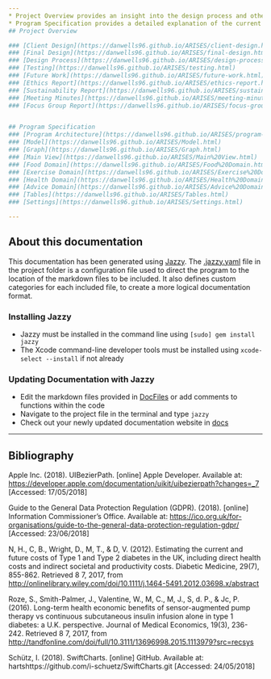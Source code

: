 ```yaml
---
* Project Overview provides an insight into the design process and other real-world considerations that must be taken into account within this project.
* Program Specification provides a detailed explanation of the current state of the app, from high-level feature descriptions to the return parameters of each class' function declarations.
## Project Overview

### [Client Design](https://danwells96.github.io/ARISES/client-design.html)
### [Final Design](https://danwells96.github.io/ARISES/final-design.html)
### [Design Process](https://danwells96.github.io/ARISES/design-process.html)
### [Testing](https://danwells96.github.io/ARISES/testing.html)
### [Future Work](https://danwells96.github.io/ARISES/future-work.html)
### [Ethics Report](https://danwells96.github.io/ARISES/ethics-report.html)
### [Sustainability Report](https://danwells96.github.io/ARISES/sustainability-report.html)
### [Meeting Minutes](https://danwells96.github.io/ARISES/meeting-minutes.html)
### [Focus Group Report](https://danwells96.github.io/ARISES/focus-group-report.html)


## Program Specification
### [Program Architecture](https://danwells96.github.io/ARISES/program-architecture.html)
### [Model](https://danwells96.github.io/ARISES/Model.html)
### [Graph](https://danwells96.github.io/ARISES/Graph.html)
### [Main View](https://danwells96.github.io/ARISES/Main%20View.html)
### [Food Domain](https://danwells96.github.io/ARISES/Food%20Domain.html)
### [Exercise Domain](https://danwells96.github.io/ARISES/Exercise%20Domain.html)
### [Health Domain](https://danwells96.github.io/ARISES/Health%20Domain.html)
### [Advice Domain](https://danwells96.github.io/ARISES/Advice%20Domain.html)
### [Tables](https://danwells96.github.io/ARISES/Tables.html)
### [Settings](https://danwells96.github.io/ARISES/Settings.html)

---
```


## About this documentation

This documentation has been generated using [Jazzy](https://github.com/realm/jazzy). The [.jazzy.yaml](https://github.com/danwells96/ARISES/blob/master/.jazzy.yaml) file in the project folder is a configuration file used to direct the program to the location of the markdown files to be included. It also defines custom categories for each included file, to create a more logical documentation format. 

### Installing Jazzy
* Jazzy must be installed in the command line using ``` [sudo] gem install jazzy ```
* The Xcode command-line developer tools must be installed using  ``` xcode-select --install ``` if not already

### Updating Documentation with Jazzy
* Edit the markdown files provided in [DocFiles](https://github.com/danwells96/ARISES/tree/master/DocFiles) or add comments to functions within the code
* Navigate to the project file in the terminal and type ```jazzy```
* Check out your newly updated documentation website in [docs](https://github.com/danwells96/ARISES/tree/master/docs)


---
## Bibliography

Apple Inc. (2018). UIBezierPath. [online] Apple Developer. Available at: https://developer.apple.com/documentation/uikit/uibezierpath?changes=_7 [Accessed: 17/05/2018]

Guide to the General Data Protection Regulation (GDPR). (2018). [online] Information Commissioner’s Office. Available at: https://ico.org.uk/for-organisations/guide-to-the-general-data-protection-regulation-gdpr/ [Accessed: 23/06/2018]

N, H., C, B., Wright, D., M, T., & D, V. (2012). Estimating the current and future costs of Type 1 and Type 2 diabetes in the UK, including direct health costs and indirect societal and productivity costs. Diabetic Medicine, 29(7), 855-862. Retrieved 8 7, 2017, from http://onlinelibrary.wiley.com/doi/10.1111/j.1464-5491.2012.03698.x/abstract

Roze, S., Smith-Palmer, J., Valentine, W., M, C., M, J., S, d. P., & Jc, P. (2016). Long-term health economic benefits of sensor-augmented pump therapy vs continuous subcutaneous insulin infusion alone in type 1 diabetes: a U.K. perspective. Journal of Medical Economics, 19(3), 236-242. Retrieved 8 7, 2017, from http://tandfonline.com/doi/full/10.3111/13696998.2015.1113979?src=recsys

Schütz, I. (2018). SwiftCharts. [online] GitHub. Available at: hartshttps://github.com/i-schuetz/SwiftCharts.git [Accessed: 24/05/2018]
